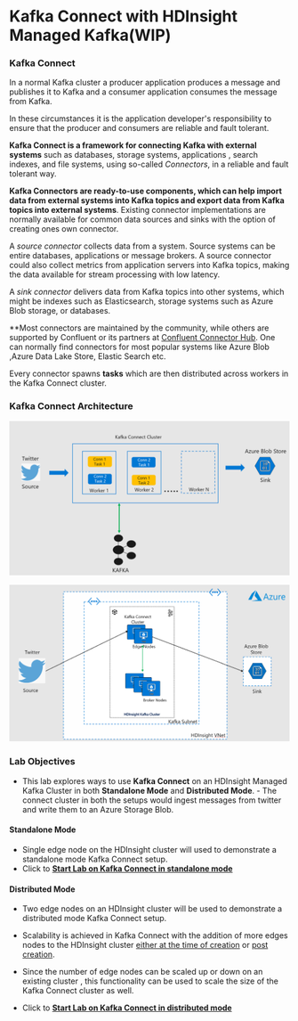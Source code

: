 # Kafka Connect with HDInsight Managed Kafka(WIP) 


### Kafka Connect
In a normal Kafka cluster a producer application produces a message and publishes it to Kafka and a consumer application consumes the message from Kafka. 

In these circumstances it is the application developer's responsibility to ensure that the producer and consumers are reliable and fault tolerant. 

**Kafka Connect is a framework for connecting Kafka with external systems**  such as databases, storage systems, applications , search indexes, and file systems, using so-called  _Connectors_, in a reliable and fault tolerant way.

**Kafka Connectors are ready-to-use components, which can help import data from external systems into Kafka topics and export data from Kafka topics into external systems**. Existing connector implementations are normally available for common data sources and sinks with the option of creating ones own connector.

A  _source connector_ collects data from a system. Source systems can be entire databases, applications or message brokers. A source connector could also collect metrics from application servers into Kafka topics, making the data available for stream processing with low latency.

A  _sink connector_  delivers data from Kafka topics into other systems, which might be indexes such as Elasticsearch, storage systems such as Azure Blob storage, or databases.

**Most connectors are maintained by the community, while others are supported by Confluent or its partners at [Confluent Connector Hub](https://www.confluent.io/hub/). One can normally find connectors for most popular systems like Azure Blob ,Azure Data Lake Store, Elastic Search etc. 

Every connector spawns **tasks** which are then distributed across workers in the Kafka Connect cluster. 

### Kafka Connect Architecture 
![HDInsight Kafka Schema Registry](https://github.com/arnabganguly/Kafkaconnect/blob/master/images/pic1.png)


![HDInsight Kafka Schema Registry](https://github.com/arnabganguly/Kafkaconnect/blob/master/images/pic2.png)





### Lab Objectives 
- This lab explores ways to use **Kafka Connect** on an HDInsight Managed Kafka Cluster in both **Standalone Mode** and **Distributed Mode**. - The connect cluster in both the setups would ingest messages from twitter and  write them to an Azure Storage Blob. 

#### Standalone Mode 
- Single edge node on the HDInsight cluster will used to demonstrate a standalone mode Kafka Connect setup. 
- Click to **[Start Lab on Kafka Connect in standalone mode](https://github.com/arnabganguly/Kafkaconnect/blob/master/HDInsightManagedKafkastandalone.md)**

#### Distributed Mode 
-  Two edge nodes on an HDInsight cluster will be used to demonstrate a distributed mode Kafka Connect setup. 

 - Scalability is achieved in Kafka Connect with the addition of more edges nodes to the HDInsight cluster [either at the time of creation](https://docs.microsoft.com/en-us/azure/hdinsight/hdinsight-apps-use-edge-node#add-an-edge-node-when-creating-a-cluster) or [post creation](https://docs.microsoft.com/en-us/azure/hdinsight/hdinsight-apps-use-edge-node#add-an-edge-node-to-an-existing-cluster). 

- Since the number of edge nodes can be scaled up or down on an existing cluster , this functionality can be used to scale the size of the Kafka Connect cluster as well.

-  Click to **[Start Lab on Kafka Connect in distributed mode](https://github.com/arnabganguly/Kafkaconnect/blob/master/HDInsightManagedKafkadistributed.md)** 




<!--stackedit_data:
eyJoaXN0b3J5IjpbMTgyNTEwNDg3NCwtNzM1NjY0NjgsLTY0Mj
Q3MTMzMSw2NjQ3OTk3NSw3MjUzMjY5MjQsMTQ2MDk3NDgwNCw4
MDE1ODIyMjIsMTkwNTAzMDc3LDEyNjI5MDc1NjMsLTE4NTU1OD
E0NjMsMTYzNTcxMzc1NSwtOTcwNjA5MTk1LDIwMjMyOTgwNzMs
LTQ0MDU4Mzk2NywtMTI2Njc3MDUyNSwxNDkxNTM2NjEsNjU1OD
MxOTQ5LDg1MjMwMTQ1NSwyNzA1Mzk2NjldfQ==
-->